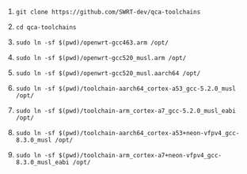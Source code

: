 1. `git clone https://github.com/SWRT-dev/qca-toolchains`

2. `cd qca-toolchains`

3. `sudo ln -sf $(pwd)/openwrt-gcc463.arm /opt/`

4. `sudo ln -sf $(pwd)/openwrt-gcc520_musl.arm /opt/`

5. `sudo ln -sf $(pwd)/openwrt-gcc520_musl.aarch64 /opt/`

6. `sudo ln -sf $(pwd)/toolchain-aarch64_cortex-a53_gcc-5.2.0_musl /opt/`

7. `sudo ln -sf $(pwd)/toolchain-arm_cortex-a7_gcc-5.2.0_musl_eabi /opt/`

8. `sudo ln -sf $(pwd)/toolchain-aarch64_cortex-a53+neon-vfpv4_gcc-8.3.0_musl /opt/`

9. `sudo ln -sf $(pwd)/toolchain-arm_cortex-a7+neon-vfpv4_gcc-8.3.0_musl_eabi /opt/`
